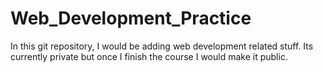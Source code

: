 # Web_Development_Practice
In this git repository, I would be adding web development related stuff.
Its currently private but once I finish the course I would make it public.
